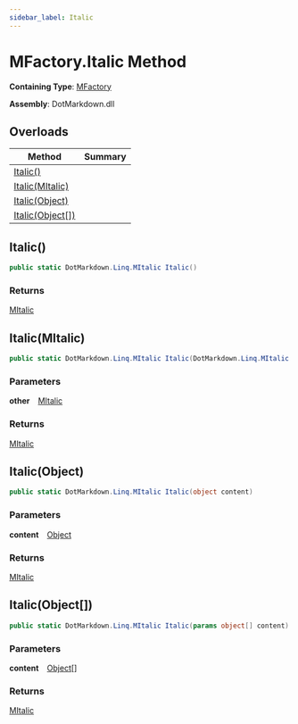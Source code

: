 ```yaml
---
sidebar_label: Italic
---
```


# MFactory\.Italic Method

**Containing Type**: [MFactory](../index.md)

**Assembly**: DotMarkdown\.dll

## Overloads

| Method | Summary |
| ------ | ------- |
| [Italic()](#DotMarkdown_Linq_MFactory_Italic) | |
| [Italic(MItalic)](#DotMarkdown_Linq_MFactory_Italic_DotMarkdown_Linq_MItalic_) | |
| [Italic(Object)](#DotMarkdown_Linq_MFactory_Italic_System_Object_) | |
| [Italic(Object\[\])](#DotMarkdown_Linq_MFactory_Italic_System_Object___) | |

## Italic\(\) <a id="DotMarkdown_Linq_MFactory_Italic"></a>

```csharp
public static DotMarkdown.Linq.MItalic Italic()
```

### Returns

[MItalic](../../MItalic/index.md)

## Italic\(MItalic\) <a id="DotMarkdown_Linq_MFactory_Italic_DotMarkdown_Linq_MItalic_"></a>

```csharp
public static DotMarkdown.Linq.MItalic Italic(DotMarkdown.Linq.MItalic other)
```

### Parameters

**other** &ensp; [MItalic](../../MItalic/index.md)

### Returns

[MItalic](../../MItalic/index.md)

## Italic\(Object\) <a id="DotMarkdown_Linq_MFactory_Italic_System_Object_"></a>

```csharp
public static DotMarkdown.Linq.MItalic Italic(object content)
```

### Parameters

**content** &ensp; [Object](https://docs.microsoft.com/en-us/dotnet/api/system.object)

### Returns

[MItalic](../../MItalic/index.md)

## Italic\(Object\[\]\) <a id="DotMarkdown_Linq_MFactory_Italic_System_Object___"></a>

```csharp
public static DotMarkdown.Linq.MItalic Italic(params object[] content)
```

### Parameters

**content** &ensp; [Object](https://docs.microsoft.com/en-us/dotnet/api/system.object)\[\]

### Returns

[MItalic](../../MItalic/index.md)

